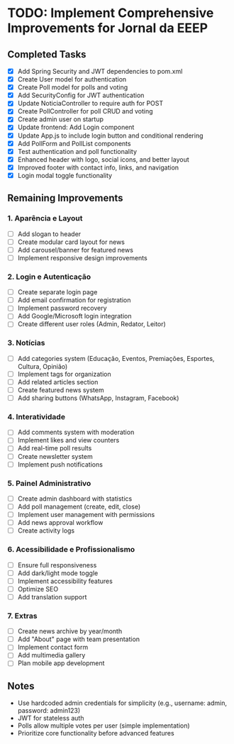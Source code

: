 # TODO: Implement Comprehensive Improvements for Jornal da EEEP

## Completed Tasks
- [x] Add Spring Security and JWT dependencies to pom.xml
- [x] Create User model for authentication
- [x] Create Poll model for polls and voting
- [x] Add SecurityConfig for JWT authentication
- [x] Update NoticiaController to require auth for POST
- [x] Create PollController for poll CRUD and voting
- [x] Create admin user on startup
- [x] Update frontend: Add Login component
- [x] Update App.js to include login button and conditional rendering
- [x] Add PollForm and PollList components
- [x] Test authentication and poll functionality
- [x] Enhanced header with logo, social icons, and better layout
- [x] Improved footer with contact info, links, and navigation
- [x] Login modal toggle functionality

## Remaining Improvements

### 1. Aparência e Layout
- [ ] Add slogan to header
- [ ] Create modular card layout for news
- [ ] Add carousel/banner for featured news
- [ ] Implement responsive design improvements

### 2. Login e Autenticação
- [ ] Create separate login page
- [ ] Add email confirmation for registration
- [ ] Implement password recovery
- [ ] Add Google/Microsoft login integration
- [ ] Create different user roles (Admin, Redator, Leitor)

### 3. Notícias
- [ ] Add categories system (Educação, Eventos, Premiações, Esportes, Cultura, Opinião)
- [ ] Implement tags for organization
- [ ] Add related articles section
- [ ] Create featured news system
- [ ] Add sharing buttons (WhatsApp, Instagram, Facebook)

### 4. Interatividade
- [ ] Add comments system with moderation
- [ ] Implement likes and view counters
- [ ] Add real-time poll results
- [ ] Create newsletter system
- [ ] Implement push notifications

### 5. Painel Administrativo
- [ ] Create admin dashboard with statistics
- [ ] Add poll management (create, edit, close)
- [ ] Implement user management with permissions
- [ ] Add news approval workflow
- [ ] Create activity logs

### 6. Acessibilidade e Profissionalismo
- [ ] Ensure full responsiveness
- [ ] Add dark/light mode toggle
- [ ] Implement accessibility features
- [ ] Optimize SEO
- [ ] Add translation support

### 7. Extras
- [ ] Create news archive by year/month
- [ ] Add "About" page with team presentation
- [ ] Implement contact form
- [ ] Add multimedia gallery
- [ ] Plan mobile app development

## Notes
- Use hardcoded admin credentials for simplicity (e.g., username: admin, password: admin123)
- JWT for stateless auth
- Polls allow multiple votes per user (simple implementation)
- Prioritize core functionality before advanced features
